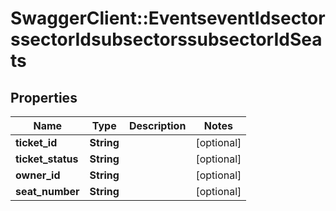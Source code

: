 # SwaggerClient::EventseventIdsectorssectorIdsubsectorssubsectorIdSeats

## Properties
Name | Type | Description | Notes
------------ | ------------- | ------------- | -------------
**ticket_id** | **String** |  | [optional] 
**ticket_status** | **String** |  | [optional] 
**owner_id** | **String** |  | [optional] 
**seat_number** | **String** |  | [optional] 


